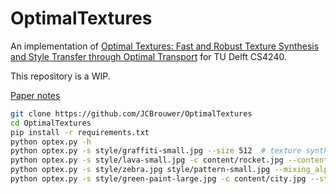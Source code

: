 # OptimalTextures
An implementation of [Optimal Textures: Fast and Robust Texture Synthesis and Style Transfer through Optimal Transport](https://arxiv.org/abs/2010.14702) for TU Delft CS4240.

This repository is a WIP.

[Paper notes](notes.md)

```bash
git clone https://github.com/JCBrouwer/OptimalTextures
cd OptimalTextures
pip install -r requirements.txt
python optex.py -h
python optex.py -s style/graffiti-small.jpg --size 512  # texture synthesis
python optex.py -s style/lava-small.jpg -c content/rocket.jpg --content_strength 0.01  # style transfer
python optex.py -s style/zebra.jpg style/pattern-small.jpg --mixing_alpha 0.5  # texture mixing
python optex.py -s style/green-paint-large.jpg -c content/city.jpg --style_scale 0.25 --content_strength 0.2 --color_transfer opt  # color transfer
```

